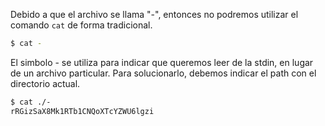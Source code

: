Debido a que el archivo se llama "-", entonces no podremos utilizar el comando
`cat` de forma tradicional.

```bash
$ cat -
```

El simbolo - se utiliza para indicar que queremos leer de la stdin, en lugar de
un archivo particular. Para solucionarlo, debemos indicar el path
con el directorio actual.

```bash
$ cat ./-
rRGizSaX8Mk1RTb1CNQoXTcYZWU6lgzi
```

